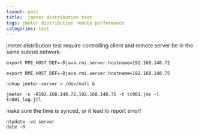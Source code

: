 ```yaml
---
layout: post
title:  jmeter distribution test
tags: jmeter distribution remote performance
categories: test
---
```

jmeter distribution test require controlling client and remote server be in the same subnet network.
```
export RMI_HOST_DEF=-Djava.rmi.server.hostname=192.168.148.72

export RMI_HOST_DEF=-Djava.rmi.server.hostname=192.168.148.75

nohup jmeter-server > /dev/null &

jmeter -n -R192.168.148.72,192.168.148.75 -t tc001.jmx -l tc001_log.jtl
```

make sure the time is synced, or it lead to report error!
```
ntpdate -vd server
date -R
```
